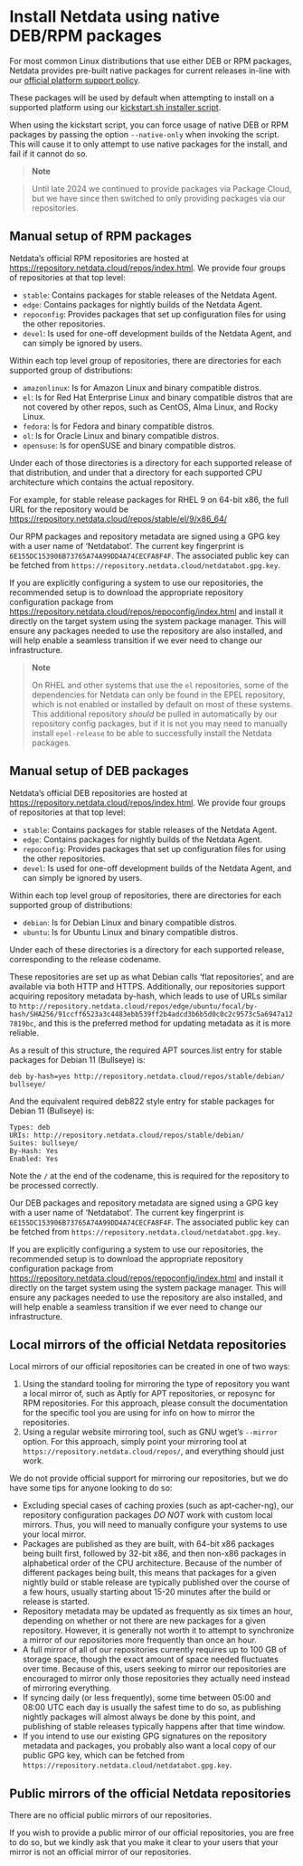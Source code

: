# Install Netdata using native DEB/RPM packages

For most common Linux distributions that use either DEB or RPM packages, Netdata provides pre-built native packages for current releases in-line with
our [official platform support policy](/docs/netdata-agent/versions-and-platforms.md).

These packages will be used by default when attempting to install on a supported platform using our [kickstart.sh installer script](/packaging/installer/methods/kickstart.md).

When using the kickstart script, you can force usage of native DEB or RPM packages by passing the option `--native-only` when invoking the script. This will cause it to only attempt to use native packages for the install,
and fail if it cannot do so.

> **Note**
>

> 
> Until late 2024 we continued to provide packages via Package Cloud, but we have since then switched to only  providing packages via our repositories.

## Manual setup of RPM packages

Netdata’s official RPM repositories are hosted at <https://repository.netdata.cloud/repos/index.html>. We provide four groups of
repositories at that top level:

- `stable`: Contains packages for stable releases of the Netdata Agent.
- `edge`: Contains packages for nightly builds of the Netdata Agent.
- `repoconfig`: Provides packages that set up configuration files for using the other repositories.
- `devel`: Is used for one-off development builds of the Netdata Agent, and can simply be ignored by users.

Within each top level group of repositories, there are directories for each supported group of distributions:

- `amazonlinux`: Is for Amazon Linux and binary compatible distros.
- `el`: Is for Red Hat Enterprise Linux and binary compatible distros that are not covered by other repos, such
  as CentOS, Alma Linux, and Rocky Linux.
- `fedora`: Is for Fedora and binary compatible distros.
- `ol`: Is for Oracle Linux and binary compatible distros.
- `opensuse`: Is for openSUSE and binary compatible distros.

Under each of those directories is a directory for each supported release of that distribution, and under that a directory for each supported CPU architecture which contains the actual repository.

For example, for stable release packages for RHEL 9 on 64-bit x86, the full URL for the repository would be
<https://repository.netdata.cloud/repos/stable/el/9/x86_64/>

Our RPM packages and repository metadata are signed using a GPG key with a user name of ‘Netdatabot’. The current key fingerprint is `6E155DC153906B73765A74A99DD4A74CECFA8F4F`. 
The associated public key can be fetched from
`https://repository.netdata.cloud/netdatabot.gpg.key`.

If you are explicitly configuring a system to use our repositories, the recommended setup is to download the appropriate repository configuration package from <https://repository.netdata.cloud/repos/repoconfig/index.html>
and install it directly on the target system using the system package manager. This will ensure any packages
needed to use the repository are also installed, and will help enable a seamless transition if we ever need to
change our infrastructure.

> **Note**
>
> On RHEL and other systems that use the `el` repositories, some of the dependencies for Netdata can only be found
> in the EPEL repository, which is not enabled or installed by default on most of these systems. This additional
> repository _should_ be pulled in automatically by our repository config packages, but if it is not you may need
> to manually install `epel-release` to be able to successfully install the Netdata packages.

## Manual setup of DEB packages

Netdata’s official DEB repositories are hosted at <https://repository.netdata.cloud/repos/index.html>. We provide four groups of
repositories at that top level:

- `stable`: Contains packages for stable releases of the Netdata Agent.
- `edge`: Contains packages for nightly builds of the Netdata Agent.
- `repoconfig`: Provides packages that set up configuration files for using the other repositories.
- `devel`: Is used for one-off development builds of the Netdata Agent, and can simply be ignored by users.

Within each top level group of repositories, there are directories for each supported group of distributions:

- `debian`: Is for Debian Linux and binary compatible distros.
- `ubuntu`: Is for Ubuntu Linux and binary compatible distros.

Under each of these directories is a directory for each supported release, corresponding to the release codename.

These repositories are set up as what Debian calls ‘flat repositories’, and are available via both HTTP and HTTPS.
Additionally, our repositories support acquiring repository metadata by-hash, which leads to use of URLs similar to
`http://repository.netdata.cloud/repos/edge/ubuntu/focal/by-hash/SHA256/91ccff6523a3c4483ebb539ff2b4adcd3b6b5d0c0c2c9573c5a6947a127819bc`,
and this is the preferred method for updating metadata as it is more reliable.

As a result of this structure, the required APT sources.list entry for stable packages for Debian 11 (Bullseye) is:

```text
deb by-hash=yes http://repository.netdata.cloud/repos/stable/debian/ bullseye/
```

And the equivalent required deb822 style entry for stable packages for Debian 11 (Bullseye) is:

```text
Types: deb
URIs: http://repository.netdata.cloud/repos/stable/debian/
Suites: bullseye/
By-Hash: Yes
Enabled: Yes
```

Note the `/` at the end of the codename, this is required for the repository to be processed correctly.

Our DEB packages and repository metadata are signed using a GPG key with a user name of ‘Netdatabot’. The
current key fingerprint is `6E155DC153906B73765A74A99DD4A74CECFA8F4F`. The associated public key can be fetched from
`https://repository.netdata.cloud/netdatabot.gpg.key`.

If you are explicitly configuring a system to use our repositories, the recommended setup is to download the
appropriate repository configuration package from <https://repository.netdata.cloud/repos/repoconfig/index.html> and install it
directly on the target system using the system package manager. This will ensure any packages needed to use the
repository are also installed, and will help enable a seamless transition if we ever need to change our infrastructure.

## Local mirrors of the official Netdata repositories

Local mirrors of our official repositories can be created in one of two ways:

1. Using the standard tooling for mirroring the type of repository you want a local mirror of, such as Aptly for
   APT repositories, or reposync for RPM repositories. For this approach, please consult the documentation for
   the specific tool you are using for info on how to mirror the repositories.
2. Using a regular website mirroring tool, such as GNU wget’s `--mirror` option. For this approach, simply point
   your mirroring tool at `https://repository.netdata.cloud/repos/`, and everything should just work.

We do not provide official support for mirroring our repositories, but we do have some tips for anyone looking to do so:

- Excluding special cases of caching proxies (such as apt-cacher-ng), our repository configuration packages _DO NOT_
  work with custom local mirrors. Thus, you will need to manually configure your systems to use your local mirror.
- Packages are published as they are built, with 64-bit x86 packages being built first, followed by 32-bit x86,
  and then non-x86 packages in alphabetical order of the CPU architecture. Because of the number of different
  packages being built, this means that packages for a given nightly build or stable release are typically published
  over the course of a few hours, usually starting about 15-20 minutes after the build or release is started.
- Repository metadata may be updated as frequently as six times an hour, depending on whether or not there are
  new packages for a given repository. However, it is generally not worth it to attempt to
  synchronize a mirror of our repositories more frequently than once an hour.
- A full mirror of all of our repositories currently requires up to 100 GB of storage space, though the exact
  amount of space needed fluctuates over time. Because of this, users seeking to mirror our repositories are
  encouraged to mirror only those repositories they actually need instead of mirroring everything.
- If syncing daily (or less frequently), some time between 05:00 and 08:00 UTC each day is usually the safest
  time to do so, as publishing nightly packages will almost always be done by this point, and publishing of stable
  releases typically happens after that time window.
- If you intend to use our existing GPG signatures on the repository metadata and packages, you probably also want
  a local copy of our public GPG key, which can be fetched from `https://repository.netdata.cloud/netdatabot.gpg.key`.

## Public mirrors of the official Netdata repositories

There are no official public mirrors of our repositories.

If you wish to provide a public mirror of our official repositories, you are free to do so, but we kindly ask that
you make it clear to your users that your mirror is not an official mirror of our repositories.
<!--stackedit_data:
eyJoaXN0b3J5IjpbODM1NTYzOTU3XX0=
-->